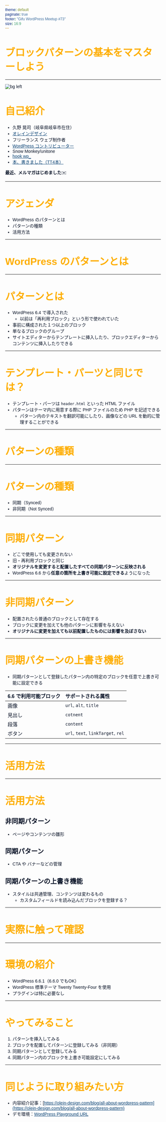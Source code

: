 ```yaml
---
theme: default
paginate: true
footer: "Gifu WordPress Meetup #73" 
size: 16:9
---
```


<style>
    @import "https://fonts.googleapis.com/css2?family=Noto+Sans+JP:wght@100..900&display=swap";

    * {
        font-family: "Noto Sans JP", sans-serif;
        color: #081226;
    }

    h1, h2, h3, h4, h5, h6 {
        color: #081226;
    }

    h1 {
        font-size: 2rem;
    }

    strong {
        color: 
    }

    a {
        color: #074073;
        text-decoration: underline;
    }

    section table {
        width: 100% !important;
        display: table;
    }

    footer {
        font-size: .5rem;
        color: gray;
    }
</style>

# ブロックパターンの基本をマスターしよう

---

![bg left](https://olein-design.com/wp-content/uploads/2023/08/kuno_high-quality_square-768x768.jpg)

# 自己紹介

- 久野 晃司（岐阜県岐阜市在住）
- [オレインデザイン](https://olein-design.com)
- フリーランス ウェブ制作者
- [WordPress コントリビューター](https://profiles.wordpress.org/olein/)
- Snow Monkey/unitone
- [hook wp_](https://hook-wp.com/)
- [本、書きました（TT4本）](https://amzn.to/4fKGPWd)

**最近、メルマガはじめました**✉️

---

# アジェンダ

- WordPress のパターンとは
- パターンの種類
- 活用方法

---

<!--
_backgroundColor: #081226
_color: white
-->

# WordPress のパターンとは

---

# パターンとは

- WordPress 6.4 で導入された
    - 以前は「再利用ブロック」という形で使われていた
- 事前に構成された１つ以上のブロック
- 単なるブロックのグループ
- サイトエディターからテンプレートに挿入したり、ブロックエディターからコンテンツに挿入したりできる

---

# テンプレート・パーツと同じでは？

- テンプレート・パーツは `header.html` といった HTML ファイル
- パターンはテーマ内に用意する際に PHP ファイルのため PHP を記述できる
    - パターン内のテキストを翻訳可能にしたり、画像などの URL を動的に管理することができる

---

<!--
_backgroundColor: #081226
_color: white
-->

# パターンの種類

---

# パターンの種類

- 同期（Synced）
- 非同期（Not Synced）

---

<style scoped>
    h1 {
        color: #0076BA;
    }
</style>

# 同期パターン

- どこで使用しても変更されない
- 旧・再利用ブロックと同じ
- **オリジナルを変更すると配置したすべての同期パターンに反映される**
- WordPress 6.6 から**任意の箇所を上書き可能に設定できる**ようになった

---

<style scoped>
    h1 {
        color: #FEAE00;
    }
</style>

# 非同期パターン

- 配置されたら普通のブロックとして存在する
- ブロックに変更を加えても他のパターンに影響を与えない
- **オリジナルに変更を加えても以前配置したものには影響を及ぼさない**

---

# 同期パターンの上書き機能

- 同期パターンとして登録したパターン内の特定のブロックを任意で上書き可能に設定できる

|6.6 で利用可能ブロック|サポートされる属性|
|:---|:---|
|画像| `url`, `alt`, `title`|
|見出し|`cotnent`|
|段落|`content`|
|ボタン|`url`, `text`, `linkTarget`, `rel`|

---

<!--
_backgroundColor: #081226
_color: white
-->

# 活用方法

---

# 活用方法

## 非同期パターン

- ページやコンテンツの雛形

## 同期パターン

- CTA や バナーなどの管理

## 同期パターンの上書き機能

- スタイルは共通管理、コンテンツは変わるもの
    - カスタムフィールドを読み込んだブロックを登録する？

---


<!--
_backgroundColor: #081226
_color: white
-->

# 実際に触って確認

---

# 環境の紹介

- WordPress 6.6.1（6.6.0 でもOK）
- WordPress 標準テーマ Twenty Twenty-Four を使用
- プラグインは特に必要なし

---

# やってみること

1. パターンを挿入してみる
1. ブロックを配置してパターンに登録してみる（非同期）
1. 同期パターンとして登録してみる
1. 同期パターン内のブロックを上書き可能設定にしてみる

---

# 同じように取り組みたい方

- 内容紹介記事：[https://olein-design.com/blog/all-about-wordpress-pattern](https://olein-design.com/blog/all-about-wordpress-pattern)
- デモ環境：[WordPress Playground URL](https://playground.wordpress.net/?blueprint-url=https://raw.githubusercontent.com/Olein-jp/my-wordpress-playground-data/main/blueprints/all-about-wordpress-pattern.json)